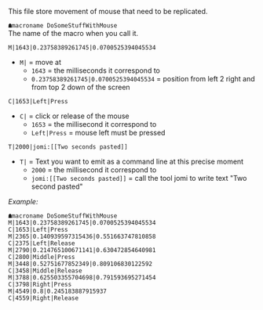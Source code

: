 This file store movement of mouse that need to be replicated.


`☗macroname DoSomeStuffWithMouse`  
The name of the macro when you call it.  

`M|1643|0.23758389261745|0.0700525394045534`  
- `M|` = move at
  - `1643` = the milliseconds it correspond to
  - `0.23758389261745|0.0700525394045534`  = position from left 2 right and from top 2 down of the screen
  
`C|1653|Left|Press`  
- `C|` = click or release of the mouse
  - `1653` = the millisecond it correspond to
  - `Left|Press` = mouse left must be pressed

`T|2000|jomi:[[Two seconds pasted]]`
- `T|` = Text you want to emit as a command line at this precise moment
  - `2000` = the millisecond it correspond to
  - `jomi:[[Two seconds pasted]]`  = call the tool jomi to write text "Two second pasted"


*Example:*
```
☗macroname DoSomeStuffWithMouse
M|1643|0.23758389261745|0.0700525394045534
C|1653|Left|Press
M|2365|0.140939597315436|0.551663747810858
C|2375|Left|Release
M|2790|0.214765100671141|0.630472854640981
C|2800|Middle|Press
M|3448|0.52751677852349|0.809106830122592
C|3458|Middle|Release
M|3788|0.625503355704698|0.791593695271454
C|3798|Right|Press
M|4549|0.8|0.245183887915937
C|4559|Right|Release
```